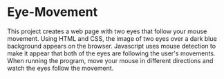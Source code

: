 # Eye-Movement
This project creates a web page with two eyes that follow your mouse movement. 
Using HTML and CSS, the image of two eyes over a dark blue background appears on the browser. 
Javascript uses mouse detection to make it appear that both of the eyes are following the user's movements.
When running the program, move your mouse in different directions and watch the eyes follow the movement. 
